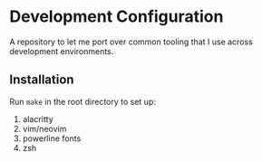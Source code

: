 Development Configuration
=========================

A repository to let me port over common tooling that I use across development environments.

Installation
------------
Run `make` in the root directory to set up:

1. alacritty
2. vim/neovim
3. powerline fonts
4. zsh
